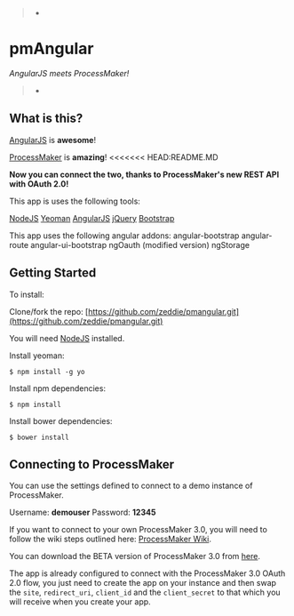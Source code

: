 > -
# pmAngular
*AngularJS meets ProcessMaker!*
>
> -

## What is this?
[AngularJS](https://angularjs.org/) is **awesome**!

[ProcessMaker](http://www.processmaker.com/) is **amazing**!
<<<<<<< HEAD:README.MD

**Now you can connect the two, thanks to ProcessMaker's new REST API with OAuth 2.0!**

This app is uses the following tools:

[NodeJS](http://nodejs.org/)
[Yeoman](http://yeoman.io/)
[AngularJS](https://angularjs.org/)
[jQuery](http://jquery.com/)
[Bootstrap](http://getbootstrap.com/)

This app uses the following angular addons:
angular-bootstrap
angular-route
angular-ui-bootstrap
ngOauth (modified version)
ngStorage

## Getting Started

To install:

Clone/fork the repo: [https://github.com/zeddie/pmangular.git](https://github.com/zeddie/pmangular.git)

You will need [NodeJS](http://nodejs.org/) installed.

Install yeoman:
```
$ npm install -g yo
```

Install npm dependencies:
```
$ npm install
```

Install bower dependencies:
```
$ bower install
```

## Connecting to ProcessMaker

You can use the settings defined to connect to a demo instance of ProcessMaker.

Username: **demouser**
Password: **12345**

If you want to connect to your own ProcessMaker 3.0, you will need to follow the wiki steps outlined here: [ProcessMaker Wiki](http://3x.wiki.processmaker.com/index.php/OAUTH_2.0).

You can download the BETA version of ProcessMaker 3.0 from [here](http://sourceforge.net/projects/processmaker/files/ProcessMaker/3.0/3.0-Beta/).

The app is already configured to connect with the ProcessMaker 3.0 OAuth 2.0 flow, you just need to create the app on your instance and then swap the ```site```, ```redirect_uri```, ```client_id``` and the ```client_secret``` to that which you will receive when you create your app.